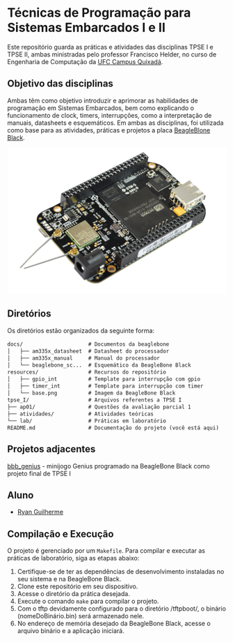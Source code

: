 # Técnicas de Programação para Sistemas Embarcados I e II

Este repositório guarda as práticas e atividades das disciplinas TPSE I e TPSE II, ambas ministradas pelo professor Francisco Helder, no curso de Engenharia de Computação da [UFC Campus Quixadá](https://www.quixada.ufc.br/).

## Objetivo das disciplinas

Ambas têm como objetivo introduzir e aprimorar as habilidades de programação em Sistemas Embarcados, bem como explicando o funcionamento de clock, timers, interrupções, como a interpretação de manuais, datasheets e esquemáticos. Em ambas as disciplinas, foi utilizada como base para as atividades, práticas e projetos a placa [BeagleBlone Black](https://beagleboard.org/black).

![BeagleBone](resources/base.png)

## Diretórios

Os diretórios estão organizados da seguinte forma:

```
docs/                     # Documentos da beaglebone
│   ├── am335x_datasheet  # Datasheet do processador
│   ├── am335x_manual     # Manual do processador
│   └── beaglebone_sc...  # Esquemático da BeagleBone Black
resources/                # Recursos do repositório
│   ├── gpio_int          # Template para interrupção com gpio
│   ├── timer_int         # Template para interrupção com timer
│   └── base.png          # Imagem da BeagleBone Black
tpse_I/                   # Arquivos referentes a TPSE I
├── ap01/                 # Questões da avaliação parcial 1
├── atividades/           # Atividades teóricas
└── lab/                  # Práticas em laboratório
README.md                 # Documentação do projeto (você está aqui)
```

## Projetos adjacentes

[bbb_genius](https://github.com/ryanguilherme/bbb_genius) - minijogo Genius programado na BeagleBone Black como projeto final de TPSE I


## Aluno

- [Ryan Guilherme](https://github.com/ryanguilherme)

## Compilação e Execução

O projeto é gerenciado por um `Makefile`. Para compilar e executar as práticas de laboratório, siga as etapas abaixo:

1. Certifique-se de ter as dependências de desenvolvimento instaladas no seu sistema e na BeagleBone Black.
2. Clone este repositório em seu dispositivo.
3. Acesse o diretório da prática desejada.
4. Execute o comando `make` para compilar o projeto.
6. Com o tftp devidamente configurado para o diretório /tftpboot/, o binário (nomeDoBinário.bin) será armazenado nele.
7. No endereço de memória desejado da BeagleBone Black, acesse o arquivo binário e a aplicação iniciará.
